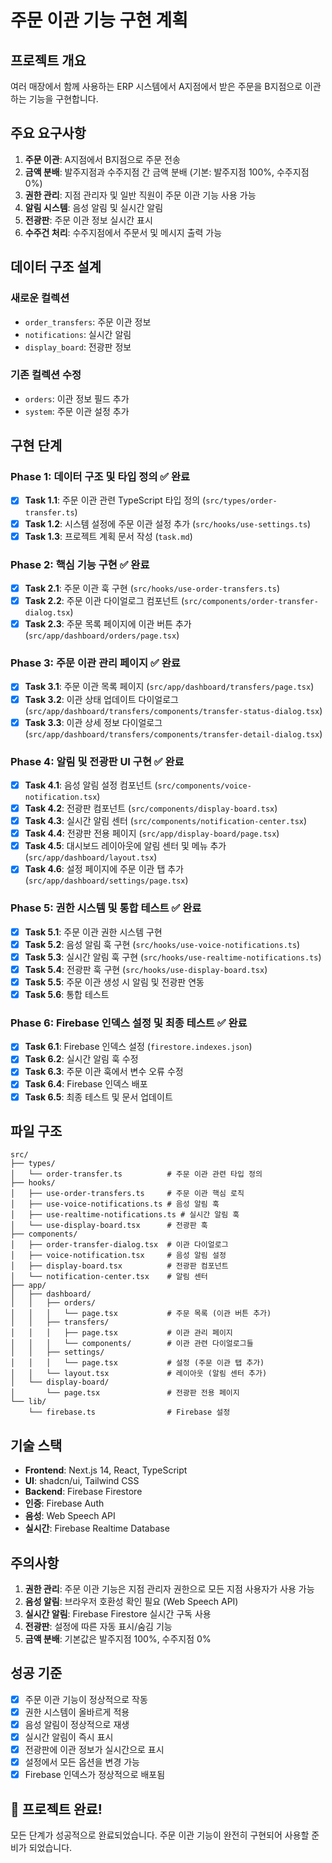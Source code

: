 # 주문 이관 기능 구현 계획

## 프로젝트 개요
여러 매장에서 함께 사용하는 ERP 시스템에서 A지점에서 받은 주문을 B지점으로 이관하는 기능을 구현합니다.

## 주요 요구사항
1. **주문 이관**: A지점에서 B지점으로 주문 전송
2. **금액 분배**: 발주지점과 수주지점 간 금액 분배 (기본: 발주지점 100%, 수주지점 0%)
3. **권한 관리**: 지점 관리자 및 일반 직원이 주문 이관 기능 사용 가능
4. **알림 시스템**: 음성 알림 및 실시간 알림
5. **전광판**: 주문 이관 정보 실시간 표시
6. **수주건 처리**: 수주지점에서 주문서 및 메시지 출력 가능

## 데이터 구조 설계

### 새로운 컬렉션
- `order_transfers`: 주문 이관 정보
- `notifications`: 실시간 알림
- `display_board`: 전광판 정보

### 기존 컬렉션 수정
- `orders`: 이관 정보 필드 추가
- `system`: 주문 이관 설정 추가

## 구현 단계

### Phase 1: 데이터 구조 및 타입 정의 ✅ 완료
- [x] **Task 1.1**: 주문 이관 관련 TypeScript 타입 정의 (`src/types/order-transfer.ts`)
- [x] **Task 1.2**: 시스템 설정에 주문 이관 설정 추가 (`src/hooks/use-settings.ts`)
- [x] **Task 1.3**: 프로젝트 계획 문서 작성 (`task.md`)

### Phase 2: 핵심 기능 구현 ✅ 완료
- [x] **Task 2.1**: 주문 이관 훅 구현 (`src/hooks/use-order-transfers.ts`)
- [x] **Task 2.2**: 주문 이관 다이얼로그 컴포넌트 (`src/components/order-transfer-dialog.tsx`)
- [x] **Task 2.3**: 주문 목록 페이지에 이관 버튼 추가 (`src/app/dashboard/orders/page.tsx`)

### Phase 3: 주문 이관 관리 페이지 ✅ 완료
- [x] **Task 3.1**: 주문 이관 목록 페이지 (`src/app/dashboard/transfers/page.tsx`)
- [x] **Task 3.2**: 이관 상태 업데이트 다이얼로그 (`src/app/dashboard/transfers/components/transfer-status-dialog.tsx`)
- [x] **Task 3.3**: 이관 상세 정보 다이얼로그 (`src/app/dashboard/transfers/components/transfer-detail-dialog.tsx`)

### Phase 4: 알림 및 전광판 UI 구현 ✅ 완료
- [x] **Task 4.1**: 음성 알림 설정 컴포넌트 (`src/components/voice-notification.tsx`)
- [x] **Task 4.2**: 전광판 컴포넌트 (`src/components/display-board.tsx`)
- [x] **Task 4.3**: 실시간 알림 센터 (`src/components/notification-center.tsx`)
- [x] **Task 4.4**: 전광판 전용 페이지 (`src/app/display-board/page.tsx`)
- [x] **Task 4.5**: 대시보드 레이아웃에 알림 센터 및 메뉴 추가 (`src/app/dashboard/layout.tsx`)
- [x] **Task 4.6**: 설정 페이지에 주문 이관 탭 추가 (`src/app/dashboard/settings/page.tsx`)

### Phase 5: 권한 시스템 및 통합 테스트 ✅ 완료
- [x] **Task 5.1**: 주문 이관 권한 시스템 구현
- [x] **Task 5.2**: 음성 알림 훅 구현 (`src/hooks/use-voice-notifications.ts`)
- [x] **Task 5.3**: 실시간 알림 훅 구현 (`src/hooks/use-realtime-notifications.ts`)
- [x] **Task 5.4**: 전광판 훅 구현 (`src/hooks/use-display-board.tsx`)
- [x] **Task 5.5**: 주문 이관 생성 시 알림 및 전광판 연동
- [x] **Task 5.6**: 통합 테스트

### Phase 6: Firebase 인덱스 설정 및 최종 테스트 ✅ 완료
- [x] **Task 6.1**: Firebase 인덱스 설정 (`firestore.indexes.json`)
- [x] **Task 6.2**: 실시간 알림 훅 수정
- [x] **Task 6.3**: 주문 이관 훅에서 변수 오류 수정
- [x] **Task 6.4**: Firebase 인덱스 배포
- [x] **Task 6.5**: 최종 테스트 및 문서 업데이트

## 파일 구조
```
src/
├── types/
│   └── order-transfer.ts          # 주문 이관 관련 타입 정의
├── hooks/
│   ├── use-order-transfers.ts     # 주문 이관 핵심 로직
│   ├── use-voice-notifications.ts # 음성 알림 훅
│   ├── use-realtime-notifications.ts # 실시간 알림 훅
│   └── use-display-board.tsx      # 전광판 훅
├── components/
│   ├── order-transfer-dialog.tsx  # 이관 다이얼로그
│   ├── voice-notification.tsx     # 음성 알림 설정
│   ├── display-board.tsx          # 전광판 컴포넌트
│   └── notification-center.tsx    # 알림 센터
├── app/
│   ├── dashboard/
│   │   ├── orders/
│   │   │   └── page.tsx           # 주문 목록 (이관 버튼 추가)
│   │   ├── transfers/
│   │   │   ├── page.tsx           # 이관 관리 페이지
│   │   │   └── components/        # 이관 관련 다이얼로그들
│   │   ├── settings/
│   │   │   └── page.tsx           # 설정 (주문 이관 탭 추가)
│   │   └── layout.tsx             # 레이아웃 (알림 센터 추가)
│   └── display-board/
│       └── page.tsx               # 전광판 전용 페이지
└── lib/
    └── firebase.ts                # Firebase 설정
```

## 기술 스택
- **Frontend**: Next.js 14, React, TypeScript
- **UI**: shadcn/ui, Tailwind CSS
- **Backend**: Firebase Firestore
- **인증**: Firebase Auth
- **음성**: Web Speech API
- **실시간**: Firebase Realtime Database

## 주의사항
1. **권한 관리**: 주문 이관 기능은 지점 관리자 권한으로 모든 지점 사용자가 사용 가능
2. **음성 알림**: 브라우저 호환성 확인 필요 (Web Speech API)
3. **실시간 알림**: Firebase Firestore 실시간 구독 사용
4. **전광판**: 설정에 따른 자동 표시/숨김 기능
5. **금액 분배**: 기본값은 발주지점 100%, 수주지점 0%

## 성공 기준
- [x] 주문 이관 기능이 정상적으로 작동
- [x] 권한 시스템이 올바르게 적용
- [x] 음성 알림이 정상적으로 재생
- [x] 실시간 알림이 즉시 표시
- [x] 전광판에 이관 정보가 실시간으로 표시
- [x] 설정에서 모든 옵션을 변경 가능
- [x] Firebase 인덱스가 정상적으로 배포됨

## 🎉 프로젝트 완료!
모든 단계가 성공적으로 완료되었습니다. 주문 이관 기능이 완전히 구현되어 사용할 준비가 되었습니다.

